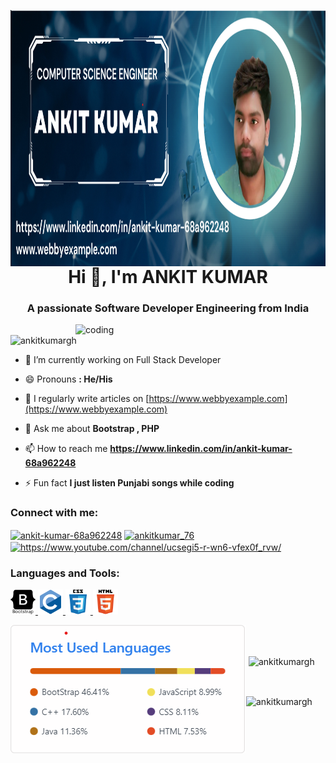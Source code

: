 <p><img align="left" src="https://github.com/Ankitkumargh/Ankitkumargh/blob/main/banergit2.png" alt="ankitkumargh"   height = "410"/></p>

<h1 align="center">Hi 👋, I'm ANKIT KUMAR</h1>
<h3 align="center">A passionate Software Developer Engineering from India</h3>

<img align="right" alt="coding" width ="400" src="https://camo.githubusercontent.com/cae12fddd9d6982901d82580bdf321d81fb299141098ca1c2d4891870827bf17/68747470733a2f2f6d69726f2e6d656469756d2e636f6d2f6d61782f313336302f302a37513379765349765f7430696f4a2d5a2e676966">

<p align="left"> <img src="https://komarev.com/ghpvc/?username=ankitkumargh&label=Profile%20views&color=0e75b6&style=flat" alt="ankitkumargh" /> </p>

- 🔭 I’m currently working on Full Stack Developer

- 😄 Pronouns **: He/His**

- 📝 I regularly write articles on [https://www.webbyexample.com](https://www.webbyexample.com)

- 💬 Ask me about **Bootstrap , PHP**

- 📫 How to reach me **https://www.linkedin.com/in/ankit-kumar-68a962248**

- ⚡ Fun fact **I just listen Punjabi songs while coding**

<h3 align="left">Connect with me:</h3>
<p align="left">
<a href="https://linkedin.com/in/ankit-kumar-68a962248" target="blank"><img align="center" src="https://raw.githubusercontent.com/rahuldkjain/github-profile-readme-generator/master/src/images/icons/Social/linked-in-alt.svg" alt="ankit-kumar-68a962248" height="30" width="40" /></a>
<a href="https://instagram.com/ankitkumar_76" target="blank"><img align="center" src="https://raw.githubusercontent.com/rahuldkjain/github-profile-readme-generator/master/src/images/icons/Social/instagram.svg" alt="ankitkumar_76" height="30" width="40" /></a>
<a href="https://www.youtube.com/c/https://www.youtube.com/channel/ucsegi5-r-wn6-vfex0f_rvw/" target="blank"><img align="center" src="https://raw.githubusercontent.com/rahuldkjain/github-profile-readme-generator/master/src/images/icons/Social/youtube.svg" alt="https://www.youtube.com/channel/ucsegi5-r-wn6-vfex0f_rvw/" height="30" width="40" /></a>
</p>

<h3 align="left">Languages and Tools:</h3>
<p align="left"> <a href="https://getbootstrap.com" target="_blank" rel="noreferrer"> <img src="https://raw.githubusercontent.com/devicons/devicon/master/icons/bootstrap/bootstrap-plain-wordmark.svg" alt="bootstrap" width="40" height="40"/> </a> <a href="https://www.cprogramming.com/" target="_blank" rel="noreferrer"> <img src="https://raw.githubusercontent.com/devicons/devicon/master/icons/c/c-original.svg" alt="c" width="40" height="40"/> </a> <a href="https://www.w3schools.com/css/" target="_blank" rel="noreferrer"> <img src="https://raw.githubusercontent.com/devicons/devicon/master/icons/css3/css3-original-wordmark.svg" alt="css3" width="40" height="40"/> </a> <a href="https://www.w3.org/html/" target="_blank" rel="noreferrer"> <img src="https://raw.githubusercontent.com/devicons/devicon/master/icons/html5/html5-original-wordmark.svg" alt="html5" width="40" height="40"/> </a> 
 
  </p>

<p><img align="left" src="https://github.com/Ankitkumargh/Ankitkumargh/blob/main/github.png" alt="ankitkumargh" /></p>
<br><br>

<p>&nbsp;<img align="center" src="https://github-readme-stats.vercel.app/api?username=ankitkumargh&show_icons=true&locale=en" alt="ankitkumargh" /></p>
<br>

<p><img align="center" src="https://github-readme-streak-stats.herokuapp.com/?user=ankitkumargh&" alt="ankitkumargh" /></p>
